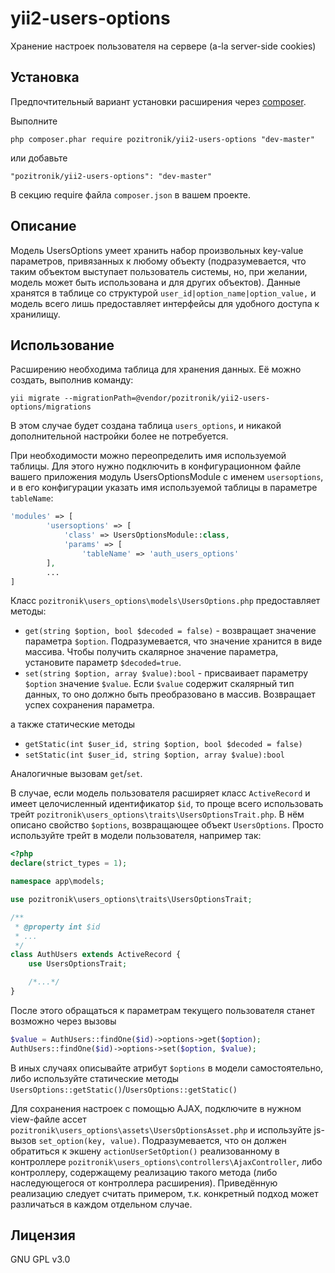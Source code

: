 yii2-users-options
=================
Хранение настроек пользователя на сервере (a-la server-side cookies)

Установка
---------

Предпочтительный вариант установки расширения через [composer](http://getcomposer.org/download/).


Выполните

```
php composer.phar require pozitronik/yii2-users-options "dev-master"
```

или добавьте

```
"pozitronik/yii2-users-options": "dev-master"
```

В секцию require файла `composer.json` в вашем проекте.

Описание
--------

Модель UsersOptions умеет хранить набор произвольных key-value параметров, привязанных к любому объекту (подразумевается, что таким объектом выступает пользователь системы, но, при желании, модель может быть использована и для других объектов).
Данные хранятся в таблице со структурой `user_id|option_name|option_value,` и модель всего лишь предоставляет интерфейсы для удобного доступа к хранилищу.

Использование
-------------

Расширению необходима таблица для хранения данных. Её можно создать, выполнив команду:

`yii migrate --migrationPath=@vendor/pozitronik/yii2-users-options/migrations`

В этом случае будет создана таблица `users_options`, и никакой дополнительной настройки более не потребуется.

При необходимости можно переопределить имя используемой таблицы. Для этого нужно подключить в конфигурационном файле вашего приложения модуль UsersOptionsModule с именем `usersoptions`, и в его конфигурации указать имя используемой таблицы в параметре `tableName`:
```php
'modules' => [
		'usersoptions' => [
			'class' => UsersOptionsModule::class,
			'params' => [
				'tableName' => 'auth_users_options'
		],
		...
]
```

Класс `pozitronik\users_options\models\UsersOptions.php` предоставляет методы:

* `get(string $option, bool $decoded = false)` - возвращает значение параметра `$option`. Подразумевается, что значение хранится в виде массива. Чтобы получить скалярное значение параметра, установите параметр `$decoded=true`.
* `set(string $option, array $value):bool` - присваивает параметру `$option` значение `$value`. Если `$value` содержит скалярный тип данных, то оно должно быть преобразовано в массив. Возвращает успех сохранения параметра.

а также статические методы
* `getStatic(int $user_id, string $option, bool $decoded = false)`
* `setStatic(int $user_id, string $option, array $value):bool`

Аналогичные вызовам `get`/`set`.

В случае, если модель пользователя расширяет класс `ActiveRecord` и имеет целочисленный идентификатор `$id`, то проще всего использовать трейт `pozitronik\users_options\traits\UsersOptionsTrait.php`. В нём описано свойство `$options`, возвращающее объект `UsersOptions`. Просто используйте трейт в модели пользователя, например так:
```php
<?php
declare(strict_types = 1);

namespace app\models;

use pozitronik\users_options\traits\UsersOptionsTrait;

/**
 * @property int $id
 * ...
 */
class AuthUsers extends ActiveRecord {
    use UsersOptionsTrait;

    /*...*/
}
```

После этого обращаться к параметрам текущего пользователя станет возможно через вызовы
```php
$value = AuthUsers::findOne($id)->options->get($option);
AuthUsers::findOne($id)->options->set($option, $value);
```

В иных случаях описывайте атрибут `$options` в модели самостоятельно, либо используйте статические методы `UsersOptions::getStatic()`/`UsersOptions::getStatic()`

Для сохранения настроек с помощью AJAX, подключите в нужном view-файле ассет `pozitronik\users_options\assets\UsersOptionsAsset.php` и используйте js-вызов `set_option(key, value)`. Подразумевается, что он должен обратиться к экшену `actionUserSetOption()` реализованному в контроллере `pozitronik\users_options\controllers\AjaxController`, либо контроллеру, содержащему реализацию такого метода (либо наследующегося от контроллера расширения). Приведённую реализацию следует считать примером, т.к. конкретный подход может различаться в каждом отдельном случае.

Лицензия
--------
GNU GPL v3.0